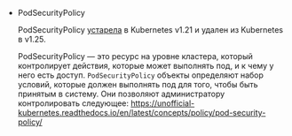 
- PodSecurityPolicy

    PodSecurityPolicy [устарела](https://kubernetes.io/blog/2021/04/08/kubernetes-1-21-release-announcement/#podsecuritypolicy-deprecation) в Kubernetes v1.21 и удален из Kubernetes в v1.25.
    
    PodSecurityPolicy — это ресурс на уровне кластера, который контролирует действия, которые может выполнять под, и к чему у него есть доступ. `PodSecurityPolicy` объекты определяют набор условий, которые должен выполнять под для того, чтобы быть принятым в систему. Они позволяют администратору контролировать следующее:
    https://unofficial-kubernetes.readthedocs.io/en/latest/concepts/policy/pod-security-policy/